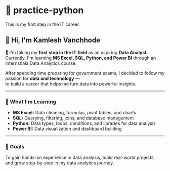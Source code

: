 # 🐍 practice-python
This is my first step in the IT career.

## 👋 Hi, I'm Kamlesh Vanchhode

🚀 I'm taking my **first step in the IT field** as an aspiring **Data Analyst**.  
Currently, I'm learning **MS Excel, SQL, Python, and Power BI** through an Internshala Data Analytics course.

After spending time preparing for government exams, I decided to follow my passion for **data and technology** —  
to build a career that helps me turn data into powerful insights.

---

### 📘 What I'm Learning
- **MS Excel:** Data cleaning, formulas, pivot tables, and charts  
- **SQL:** Querying, filtering, joins, and database management  
- **Python:** Data types, loops, conditions, and libraries for data analysis  
- **Power BI:** Data visualization and dashboard building  

---

### 🎯 Goals
To gain hands-on experience in data analysis, build real-world projects,  
and grow step-by-step in my data analytics journey.
